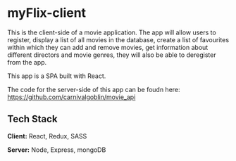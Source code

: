 # myFlix-client

This is the client-side of a movie application. The app will allow users to register, display a list of all movies in the database, 
create a list of favourites within which they can add and remove movies, 
get information about different directors and movie genres, they will also be able to deregister from the app.

This app is a SPA built with React.

The code for the server-side of this app can be foudn here: https://github.com/carnivalgoblin/movie_api
## Tech Stack

**Client:** React, Redux, SASS

**Server:** Node, Express, mongoDB

